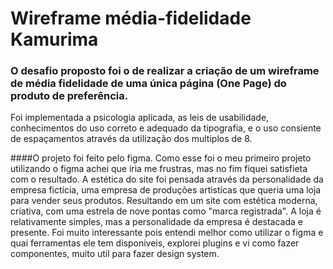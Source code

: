 # Wireframe média-fidelidade Kamurima

### O desafio proposto foi o de realizar a criação de um wireframe de média fidelidade de uma única página (One Page) do produto de preferência. 
Foi implementada a psicologia aplicada, as leis de usabilidade, conhecimentos do uso correto e adequado da tipografia, e o uso consiente de espaçamentos através da utilização dos multiplos de 8.


####O projeto foi feito pelo figma. Como esse foi o meu primeiro projeto utilizando o figma achei que iria me frustras, mas no fim fiquei satisfieta com o resultado.
A estética do site foi pensada através da personalidade da empresa fictícia, uma empresa de produções artistícas que queria uma loja para vender seus produtos. 
Resultando em um site com estética moderna, criativa, com uma estrela de nove pontas como "marca registrada". A loja é relativamente simples, mas a personalidade da empresa é destacada e presente. 
Foi muito interessante pois entendi melhor como utilizar o figma e quai ferramentas ele tem disponiveis, explorei plugins e vi como fazer componentes, muito util para fazer design system.
